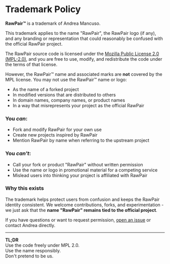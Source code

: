 # Trademark Policy

**RawPair™** is a trademark of Andrea Mancuso.

This trademark applies to the name "RawPair", the RawPair logo (if any), and any branding or representation that could reasonably be confused with the official RawPair project.

The RawPair source code is licensed under the [Mozilla Public License 2.0 (MPL-2.0)](./LICENSE), and you are free to use, modify, and redistribute the code under the terms of that license.

However, the RawPair™ name and associated marks are **not** covered by the MPL license. You may not use the RawPair™ name or logo:

- As the name of a forked project
- In modified versions that are distributed to others
- In domain names, company names, or product names
- In a way that misrepresents your project as the official RawPair

### You *can*:
- Fork and modify RawPair for your own use
- Create new projects inspired by RawPair
- Mention RawPair by name when referring to the upstream project

### You *can't*:
- Call your fork or product "RawPair" without written permission
- Use the name or logo in promotional material for a competing service
- Mislead users into thinking your project is affiliated with RawPair

### Why this exists

The trademark helps protect users from confusion and keeps the RawPair identity consistent. We welcome contributions, forks, and experimentation - we just ask that the **name "RawPair" remains tied to the official project**.

If you have questions or want to request permission, [open an issue](https://github.com/rawpair/rawpair/issues) or contact Andrea directly.

---

**TL;DR**  
Use the code freely under MPL 2.0.  
Use the name responsibly.  
Don't pretend to be us.


